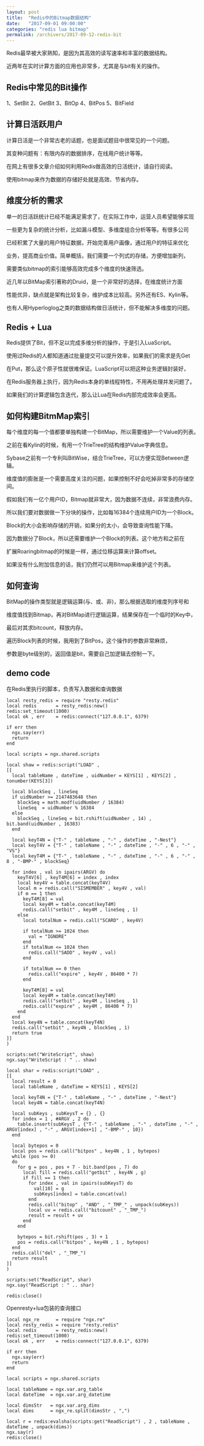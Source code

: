 ```yaml
---
layout: post
title:  "Redis中的Bitmap数据结构"
date:   "2017-09-01 09:00:00"
categories: "redis lua bitmap"
permalink: /archivers/2017-09-12-redis-bit
---
```


Redis最早被大家熟知，是因为其高效的读写速率和丰富的数据结构。

近两年在实时计算方面的应用也非常多，尤其是与bit有关的操作。

## Redis中常见的Bit操作

1、SetBit
2、GetBit
3、BitOp
4、BitPos
5、BitField

## 计算日活跃用户

计算日活是一个非常古老的话题，也是面试题目中很常见的一个问题。

其变种问题有：有限内存的数据排序，在线用户统计等等。

在网上有很多文章介绍如何利用Redis做高效的日活统计，请自行阅读。

使用bitmap来作为数据的存储好处就是高效、节省内存。

## 维度分析的需求

单一的日活跃统计已经不能满足需求了，在实际工作中，运营人员希望能够实现

一些更为复杂的统计分析，比如漏斗模型、多维度组合分析等等。有很多公司

已经积累了大量的用户特征数据，开始完善用户画像，通过用户的特征来优化

业务，提高商业价值。简单概括，我们需要一个列式的存储，方便增加新列，

需要类似bitmap的索引能够高效完成多个维度的快速筛选。

近几年以BitMap索引著称的Druid，是一个非常好的选择，在维度统计方面

性能优异，缺点就是架构比较复杂，维护成本比较高。另外还有ES、Kylin等。

也有人用Hyperloglog之类的数据结构做日活统计，但不能解决多维度的问题。

## Redis + Lua

Redis提供了Bit，但不足以完成多维分析的操作，于是引入LuaScript。

使用过Redis的人都知道通过批量提交可以提升效率，如果我们的需求是先Get

在Put，那么这个原子性就很难保证。LuaScript可以把这种业务逻辑封装好，

在Redis服务器上执行，因为Redis本身的单线程特性，不用再处理并发问题了。

如果我们的计算逻辑包含迭代，那么让Lua在Redis内部完成效率会更高。

## 如何构建BitmMap索引

每个维度的每一个值都要单独构建一个BitMap，所以需要维护一个Value的列表。

之前在看Kylin的时候，有用一个TrieTree的结构维护Value字典信息。

Sybase之前有一个专利叫BitWise，结合TrieTree，可以方便实现Between逻辑。

维度值的膨胀是一个需要高度关注的问题，如果控制不好会吃掉非常多的存储空间。

假如我们有一亿个用户ID，Bitmap就非常大，因为数据不连续，非常浪费内存。

所以我们要对数据做一下分块的操作，比如每16384个连续用户ID为一个Block。

Block的大小会影响存储的开销，如果分的太小，会导致查询性能下降。

因为数据分了Block，所以还需要维护一个Block的列表。这个地方和之前在

扩展Roaringbitmap的时候是一样，通过位移运算来计算offset。

如果没有什么附加信息的话，我们仍然可以用Bitmap来维护这个列表。

## 如何查询

BitMap的操作类型就是逻辑运算(与、或、非)，那么根据选取的维度列序号和

维度值找到Bitmap，再对BitMap进行逻辑运算，结果保存在一个临时的Key中，

最后对其求bitcount，释放内存。

遍历Block列表的时候，我用到了BitPos，这个操作的参数非常麻烦，

参数是byte级别的，返回值是bit，需要自己加逻辑去控制一下。

## demo code

在Redis里执行的脚本，负责写入数据和查询数据

```
local resty_redis = require "resty.redis"
local redis       = resty_redis:new()
redis:set_timeout(1000)
local ok , err    = redis:connect("127.0.0.1", 6379)

if err then
  ngx.say(err)
  return
end

local scripts = ngx.shared.scripts

local shaw = redis:script("LOAD" , 
[[
  local tableName , dateTime , uidNumber = KEYS[1] , KEYS[2] , tonumber(KEYS[3])
  
  local blockSeq , lineSeq 
  if uidNumber >= 2147483648 then
  	blockSeq = math.modf(uidNumber / 16384)  
  	lineSeq  = uidNumber % 16384
  else
  	blockSeq , lineSeq = bit.rshift(uidNumber , 14) , bit.band(uidNumber , 16383)
  end
  
  local keyT4N = {"T-" , tableName , "-" , dateTime , "-Nest"}
  local keyT4V = {"T-" , tableName , "-" , dateTime , "-" , 6 , "-" , "VS"}
  local keyT4M = {"T-" , tableName , "-" , dateTime , "-" , 6 , "-" , 8 , "-BMP-" , blockSeq}

  for index , val in ipairs(ARGV) do
    keyT4V[6] , keyT4M[6] = index , index
    local key4V = table.concat(keyT4V)
    local m = redis.call("SISMEMBER" , key4V , val)
    if m == 1 then
      keyT4M[8] = val
      local key4M = table.concat(keyT4M)
      redis.call("setbit" , key4M , lineSeq , 1)  
    else
      local totalNum = redis.call("SCARD" , key4V)
      
      if totalNum >= 1024 then
        val = "IGNORE"
      end
      if totalNum <= 1024 then 
        redis.call("SADD" , key4V , val)
      end
      
      if totalNum == 0 then
        redis.call("expire" , key4V , 86400 * 7)    
      end

      keyT4M[8] = val
      local key4M = table.concat(keyT4M)
      redis.call("setbit" , key4M , lineSeq , 1)
      redis.call("expire" , key4M , 86400 * 7)
    end
  end
  local key4N = table.concat(keyT4N)
  redis.call("setbit" , key4N , blockSeq , 1)
  return true
]]
)

scripts:set("WriteScript", shaw)
ngx.say("WriteScript : " .. shaw)

local shar = redis:script("LOAD" , 
[[
  local result = 0
  local tableName , dateTime = KEYS[1] , KEYS[2]
  
  local keyT4N = {"T-" , tableName , "-" , dateTime , "-Nest"}
  local key4N = table.concat(keyT4N)

  local subKeys , subKeysT = {} , {}
  for index = 1 , #ARGV , 2 do
    table.insert(subKeysT , {"T-" , tableName , "-" , dateTime , "-" , ARGV[index] , "-" , ARGV[index+1] , "-BMP-" , 10})
  end

  local bytepos = 0
  local pos = redis.call("bitpos" , key4N , 1 , bytepos)
  while (pos >= 0)
  do
    for g = pos , pos + 7 - bit.band(pos , 7) do
      local fill = redis.call("getbit" , key4N , g)
      if fill == 1 then
        for index , val in ipairs(subKeysT) do
          val[10] = g
          subKeys[index] = table.concat(val)
        end
        redis.call("bitop" , "AND" , "_TMP_" , unpack(subKeys))
        local uv = redis.call("bitcount" , "_TMP_")
        result = result + uv
      end
    end

    bytepos = bit.rshift(pos , 3) + 1 
    pos = redis.call("bitpos" , key4N , 1 , bytepos)
  end
  redis.call("del" , "_TMP_")
  return result
]]
)

scripts:set("ReadScript", shar)
ngx.say("ReadScript : " .. shar)

redis:close()

```

Openresty+lua包装的查询接口

```
local ngx_re      = require "ngx.re"
local resty_redis = require "resty.redis"
local redis       = resty_redis:new()
redis:set_timeout(1000)
local ok , err    = redis:connect("127.0.0.1", 6379)

if err then
  ngx.say(err)
  return
end

local scripts = ngx.shared.scripts

local tableName = ngx.var.arg_table
local dateTime  = ngx.var.arg_datetime

local dimsStr   = ngx.var.arg_dims
local dims      = ngx_re.split(dimsStr , ",")

local r = redis:evalsha(scripts:get("ReadScript") , 2 , tableName , dateTime , unpack(dims))
ngx.say(r)
redis:close()
```
